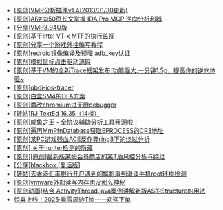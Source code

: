 + [[原创]VMP分析插件v1.4(2013/01/30更新)](https://bbs.kanxue.com/thread-154621.htm)
+ [[原创]AI逆向50页长文掌握 IDA Pro MCP 逆向分析利器](https://bbs.kanxue.com/thread-286813.htm)
+ [[分享]VMP3.94U版](https://bbs.kanxue.com/thread-287018.htm)
+ [[原创]基于Intel VT-x MTF的执行监视](https://bbs.kanxue.com/thread-287146.htm)
+ [[原创]分享一个游戏外挂编写教程](https://bbs.kanxue.com/thread-286912.htm)
+ [[原创]redroid镜像编译及预埋 adb_key认证](https://bbs.kanxue.com/thread-287127.htm)
+ [[原创]模拟鼠标点击驱动源码](https://bbs.kanxue.com/thread-286960.htm)
+ [[原创]基于VM的全新Trace框架发布!功能强大,一分钟1.5g，提高你的逆向体验~](https://bbs.kanxue.com/thread-285471.htm)
+ [[原创]qbdi-ios-tracer](https://bbs.kanxue.com/thread-287137.htm)
+ [[原创]白盒SM4的DFA方案](https://bbs.kanxue.com/thread-285292.htm)
+ [[原创]魔改chromium过无限debugger](https://bbs.kanxue.com/thread-287108.htm)
+ [[转帖]RJ TextEd 16.35（14楼）](https://bbs.kanxue.com/thread-278414.htm)
+ [[原创]咸鱼之王 - 全协议辅助分析工具开源啦！](https://bbs.kanxue.com/thread-286907.htm)
+ [[原创]遍历MmPfnDatabase获取EPROCESS的CR3地址](https://bbs.kanxue.com/thread-286598.htm)
+ [[原创]某PC游戏残血ACE反作弊ring3下的绕过分析](https://bbs.kanxue.com/thread-284667.htm)
+ [[原创] 关于hunter检测的隐藏](https://bbs.kanxue.com/thread-286674.htm)
+ [[原创][原创]最新版某姆会员商店的某T盾风控分析与绕过](https://bbs.kanxue.com/thread-286243.htm)
+ [[分享]blackbox [复活版]](https://bbs.kanxue.com/thread-286308.htm)
+ [[转帖]去香港汇丰银行开户遇到的尴尬事到漫谈手机root环境检测](https://bbs.kanxue.com/thread-285754.htm)
+ [[原创]vmware外部读写内存也没那么神秘](https://bbs.kanxue.com/thread-284956.htm)
+ [[原创动画]结合 ActivityThread.java案例讲解新版AS的Structure的用法](https://bbs.kanxue.com/thread-287159.htm)
+ [惊喜上线！2025·看雪周边T恤——欢迎下单](https://bbs.kanxue.com/thread-287077.htm)
